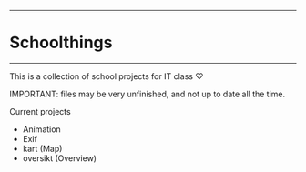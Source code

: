 ________________

# Schoolthings #
________________

This is a collection of school projects for IT class ♡


IMPORTANT: files may be very unfinished, and not up to date all the time.

Current projects
- Animation
- Exif
- kart (Map)
- oversikt (Overview)

